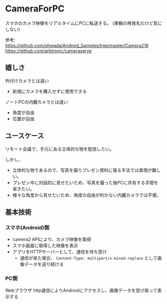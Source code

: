 # CameraForPC

スマホのカメラ映像をリアルタイムにPCに転送する。 
(車輪の再発名だけど気にしない)

参考:  
https://github.com/ohwada/Android_Samples/tree/master/Camera219  
https://github.com/arktronic/cameraserve

## 嬉しさ

外付けカメラとは違い
* 新規にカメラを購入せずに使用できる

ノートPCの内臓カメラとは違い
* 角度が自由
* 位置が自由

## ユースケース

リモート会議で、手元にある立体的な物を配信したい。

しかし、
* 立体的な物であるので、写真を撮りプレゼン資料に張る手法では表現が難しい。
* プレゼン中に対話的に見せたいため、写真を撮った後PCに共有する手間を省きたい。
* 様々な角度から見せたいため、角度の自由が利かない内臓カメラでは不便。

## 基本技術

### スマホ(Android)側

* camera2 APIにより、カメラ映像を取得
* スマホ画面に取得した映像を表示
* アプリをHTTPサーバーとして、通信を待ち受け
   * 通信が来た場合、 `Content-Type: multipart/x-mixed-replace` として画像データを送り続ける

### PC側
Webブラウザ
http通信によりAndroidにアクセスし、画像データを受け取って表示する




